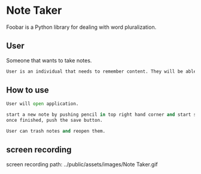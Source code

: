 # Note Taker

Foobar is a Python library for dealing with word pluralization.

## User

Someone that wants to take notes.

```bash
User is an individual that needs to remember content. They will be able to use this application to write down content.
```

## How to use

```python
User will open application.

start a new note by pushing pencil in top right hand corner and start scribing note
once finished, push the save button.

User can trash notes and reopen them.
```

## screen recording
screen recording path:
../public/assets/images/Note Taker.gif